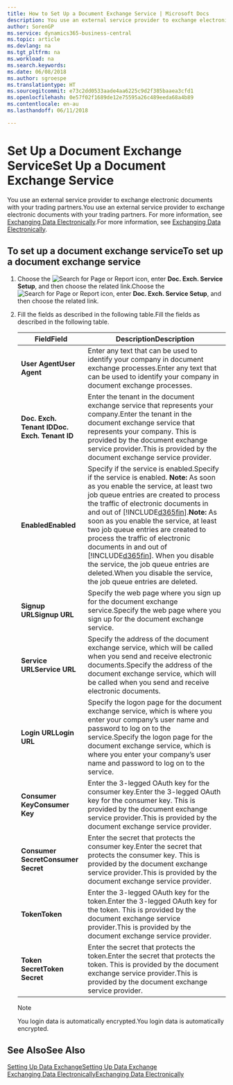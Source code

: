 ```yaml
---
title: How to Set Up a Document Exchange Service | Microsoft Docs
description: You use an external service provider to exchange electronic documents with your trading partners.
author: SorenGP
ms.service: dynamics365-business-central
ms.topic: article
ms.devlang: na
ms.tgt_pltfrm: na
ms.workload: na
ms.search.keywords: 
ms.date: 06/08/2018
ms.author: sgroespe
ms.translationtype: HT
ms.sourcegitcommit: e73c2dd0533aade4aa6225c9d2f385baaea3cfd1
ms.openlocfilehash: 0e57f02f1689de12e75595a26c489eeda68a4b89
ms.contentlocale: en-au
ms.lasthandoff: 06/11/2018

---
```

# <a name="set-up-a-document-exchange-service"></a><span data-ttu-id="96219-103">Set Up a Document Exchange Service</span><span class="sxs-lookup"><span data-stu-id="96219-103">Set Up a Document Exchange Service</span></span>
<span data-ttu-id="96219-104">You use an external service provider to exchange electronic documents with your trading partners.</span><span class="sxs-lookup"><span data-stu-id="96219-104">You use an external service provider to exchange electronic documents with your trading partners.</span></span> <span data-ttu-id="96219-105">For more information, see [Exchanging Data Electronically](across-data-exchange.md).</span><span class="sxs-lookup"><span data-stu-id="96219-105">For more information, see [Exchanging Data Electronically](across-data-exchange.md).</span></span>  

## <a name="to-set-up-a-document-exchange-service"></a><span data-ttu-id="96219-106">To set up a document exchange service</span><span class="sxs-lookup"><span data-stu-id="96219-106">To set up a document exchange service</span></span>  
1. <span data-ttu-id="96219-107">Choose the ![Search for Page or Report](media/ui-search/search_small.png "Search for Page or Report icon") icon, enter **Doc. Exch. Service Setup**, and then choose the related link.</span><span class="sxs-lookup"><span data-stu-id="96219-107">Choose the ![Search for Page or Report](media/ui-search/search_small.png "Search for Page or Report icon") icon, enter **Doc. Exch. Service Setup**, and then choose the related link.</span></span>  
2. <span data-ttu-id="96219-108">Fill the fields as described in the following table.</span><span class="sxs-lookup"><span data-stu-id="96219-108">Fill the fields as described in the following table.</span></span>  

    |<span data-ttu-id="96219-109">Field</span><span class="sxs-lookup"><span data-stu-id="96219-109">Field</span></span>|<span data-ttu-id="96219-110">Description</span><span class="sxs-lookup"><span data-stu-id="96219-110">Description</span></span>|  
    |---------------------------------|---------------------------------------|  
    |<span data-ttu-id="96219-111">**User Agent**</span><span class="sxs-lookup"><span data-stu-id="96219-111">**User Agent**</span></span>|<span data-ttu-id="96219-112">Enter any text that can be used to identify your company in document exchange processes.</span><span class="sxs-lookup"><span data-stu-id="96219-112">Enter any text that can be used to identify your company in document exchange processes.</span></span>|  
    |<span data-ttu-id="96219-113">**Doc. Exch. Tenant ID**</span><span class="sxs-lookup"><span data-stu-id="96219-113">**Doc. Exch. Tenant ID**</span></span>|<span data-ttu-id="96219-114">Enter the tenant in the document exchange service that represents your company.</span><span class="sxs-lookup"><span data-stu-id="96219-114">Enter the tenant in the document exchange service that represents your company.</span></span> <span data-ttu-id="96219-115">This is provided by the document exchange service provider.</span><span class="sxs-lookup"><span data-stu-id="96219-115">This is provided by the document exchange service provider.</span></span>|  
    |<span data-ttu-id="96219-116">**Enabled**</span><span class="sxs-lookup"><span data-stu-id="96219-116">**Enabled**</span></span>|<span data-ttu-id="96219-117">Specify if the service is enabled.</span><span class="sxs-lookup"><span data-stu-id="96219-117">Specify if the service is enabled.</span></span> <span data-ttu-id="96219-118">**Note:**  As soon as you enable the service, at least two job queue entries are created to process the traffic of electronic documents in and out of [!INCLUDE[d365fin](includes/d365fin_md.md)].</span><span class="sxs-lookup"><span data-stu-id="96219-118">**Note:**  As soon as you enable the service, at least two job queue entries are created to process the traffic of electronic documents in and out of [!INCLUDE[d365fin](includes/d365fin_md.md)].</span></span> <span data-ttu-id="96219-119">When you disable the service, the job queue entries are deleted.</span><span class="sxs-lookup"><span data-stu-id="96219-119">When you disable the service, the job queue entries are deleted.</span></span>|  
    |<span data-ttu-id="96219-120">**Signup URL**</span><span class="sxs-lookup"><span data-stu-id="96219-120">**Signup URL**</span></span>|<span data-ttu-id="96219-121">Specify the web page where you sign up for the document exchange service.</span><span class="sxs-lookup"><span data-stu-id="96219-121">Specify the web page where you sign up for the document exchange service.</span></span>|  
    |<span data-ttu-id="96219-122">**Service URL**</span><span class="sxs-lookup"><span data-stu-id="96219-122">**Service URL**</span></span>|<span data-ttu-id="96219-123">Specify the address of the document exchange service, which will be called when you send and receive electronic documents.</span><span class="sxs-lookup"><span data-stu-id="96219-123">Specify the address of the document exchange service, which will be called when you send and receive electronic documents.</span></span>|  
    |<span data-ttu-id="96219-124">**Login URL**</span><span class="sxs-lookup"><span data-stu-id="96219-124">**Login URL**</span></span>|<span data-ttu-id="96219-125">Specify the logon page for the document exchange service, which is where you enter your company’s user name and password to log on to the service.</span><span class="sxs-lookup"><span data-stu-id="96219-125">Specify the logon page for the document exchange service, which is where you enter your company’s user name and password to log on to the service.</span></span>|  
    |<span data-ttu-id="96219-126">**Consumer Key**</span><span class="sxs-lookup"><span data-stu-id="96219-126">**Consumer Key**</span></span>|<span data-ttu-id="96219-127">Enter the 3-legged OAuth key for the consumer key.</span><span class="sxs-lookup"><span data-stu-id="96219-127">Enter the 3-legged OAuth key for the consumer key.</span></span> <span data-ttu-id="96219-128">This is provided by the document exchange service provider.</span><span class="sxs-lookup"><span data-stu-id="96219-128">This is provided by the document exchange service provider.</span></span>|  
    |<span data-ttu-id="96219-129">**Consumer Secret**</span><span class="sxs-lookup"><span data-stu-id="96219-129">**Consumer Secret**</span></span>|<span data-ttu-id="96219-130">Enter the secret that protects the consumer key.</span><span class="sxs-lookup"><span data-stu-id="96219-130">Enter the secret that protects the consumer key.</span></span> <span data-ttu-id="96219-131">This is provided by the document exchange service provider.</span><span class="sxs-lookup"><span data-stu-id="96219-131">This is provided by the document exchange service provider.</span></span>|  
    |<span data-ttu-id="96219-132">**Token**</span><span class="sxs-lookup"><span data-stu-id="96219-132">**Token**</span></span>|<span data-ttu-id="96219-133">Enter the 3-legged OAuth key for the token.</span><span class="sxs-lookup"><span data-stu-id="96219-133">Enter the 3-legged OAuth key for the token.</span></span> <span data-ttu-id="96219-134">This is provided by the document exchange service provider.</span><span class="sxs-lookup"><span data-stu-id="96219-134">This is provided by the document exchange service provider.</span></span>|  
    |<span data-ttu-id="96219-135">**Token Secret**</span><span class="sxs-lookup"><span data-stu-id="96219-135">**Token Secret**</span></span>|<span data-ttu-id="96219-136">Enter the secret that protects the token.</span><span class="sxs-lookup"><span data-stu-id="96219-136">Enter the secret that protects the token.</span></span> <span data-ttu-id="96219-137">This is provided by the document exchange service provider.</span><span class="sxs-lookup"><span data-stu-id="96219-137">This is provided by the document exchange service provider.</span></span>|  

    > [!NOTE]  
    > <span data-ttu-id="96219-138">You login data is automatically encrypted.</span><span class="sxs-lookup"><span data-stu-id="96219-138">You login data is automatically encrypted.</span></span>

## <a name="see-also"></a><span data-ttu-id="96219-139">See Also</span><span class="sxs-lookup"><span data-stu-id="96219-139">See Also</span></span>  
[<span data-ttu-id="96219-140">Setting Up Data Exchange</span><span class="sxs-lookup"><span data-stu-id="96219-140">Setting Up Data Exchange</span></span>](across-set-up-data-exchange.md)  
[<span data-ttu-id="96219-141">Exchanging Data Electronically</span><span class="sxs-lookup"><span data-stu-id="96219-141">Exchanging Data Electronically</span></span>](across-data-exchange.md)

